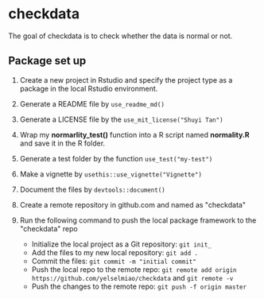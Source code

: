 
# checkdata

<!-- badges: start -->
<!-- badges: end -->

The goal of checkdata is to check whether the data is normal or not.

## Package set up 
1. Create a new project in Rstudio and specify the project type as a package in the local Rstudio environment.  

2. Generate a README file by `use_readme_md()` 

3. Generate a LICENSE file by the `use_mit_license("Shuyi Tan")` 

4. Wrap my **normarlity_test()** function into a R script named **normality.R** and save it in the R folder.  

5. Generate a test folder by the function `use_test("my-test")` 

6. Make a vignette by `usethis::use_vignette("Vignette")`

7. Document the files by `devtools::document()`

6. Create a remote repository in github.com and named as "checkdata"  

7. Run the following command to push the local package framework to the "checkdata" repo  
    - Initialize the local project as a Git repository: `git init_`  
    - Add the files to my new local repository: `git add .`
    - Commit the files: `git commit -m "initial commit"`
    - Push the local repo to the remote repo: `git remote add origin https://github.com/yelselmiao/checkdata` and `git remote -v` 
    - Push the changes to the remote repo: `git push -f origin master`
  
